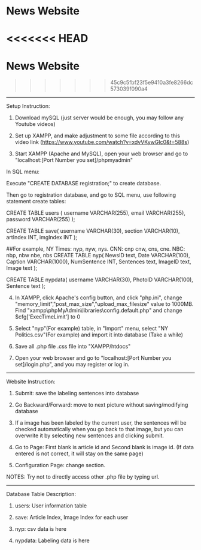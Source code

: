 # News Website
<<<<<<< HEAD
=======
# News Website
>>>>>>> 45c9c5fbf23f5e9410a3fe8266dc573039f090a4
--------------------------------------------------------------------------------------------------
Setup Instruction:

1. Download mySQL (just server would be enough, you may follow any Youtube videos)

2. Set up XAMPP, and make adjustment to some file according to this video link (https://www.youtube.com/watch?v=xdvVKywGlc0&t=588s)

3. Start XAMPP (Apache and MySQL), open your web browser and go to "localhost:[Port Number you set]/phpmyadmin"

In SQL menu:

Execute "CREATE DATABASE registration;"  to create database.

Then go to registration database, and go to SQL menu, use following statement create tables:

CREATE TABLE users (
    username VARCHAR(255),
    email VARCHAR(255),
    password VARCHAR(255)
);

CREATE TABLE save(
	username VARCHAR(30),
	section VARCHAR(10),
	artIndex INT,
	imgIndex INT
);

##For example, NY Times: nyp, nyw, nys.   CNN: cnp cnw, cns, cne. NBC: nbp, nbw nbe, nbs
CREATE TABLE nyp(
	NewsID text,
	Date VARCHAR(100),
	Caption VARCHAR(1000),
	NumSentence INT,
	Sentences text,
	ImageID text,
	Image text
);

CREATE TABLE nypdata(
	username VARCHAR(30),
	PhotoID VARCHAR(100),
	Sentence text
);

4. In XAMPP, click Apache's config button, and click "php.ini", change "memory_limit","post_max_size","upload_max_filesize" value to 1000MB.
   Find "xampp\phpMyAdmin\libraries\config.default.php" and change $cfg['ExecTimeLimit'] to 0
	
5. Select "nyp"(For example) table, in "Import" menu, select "NY Politics.csv"(For example) and import it into database (Take a while)

6. Save all .php file .css file into "XAMPP/htdocs"

7. Open your web browser and go to "localhost:[Port Number you set]/login.php", and you may register or log in.


------------------------------------------------------------------------------------------------------------
Website Instruction:
1. Submit: save the labeling sentences into database

2. Go Backward/Forward: move to next picture without saving/modifying database

3. If a image has been labeled by the current user, the sentences will be checked automatically when you go back to that image, but you can overwrite it by selecting new sentences and clicking submit.

4. Go to Page: First blank is article id and Second blank is image id. (If data entered is not correct, it will stay on the same page)

5. Configuration Page: change section.

NOTES: Try not to directly access other .php file by typing url.


-------------------------------------------------------------------------------------------------------------
Database Table Description:
1. users: User information table

2. save: Article Index, Image Index for each user

3. nyp: csv data is here

4. nypdata: Labeling data is here 

